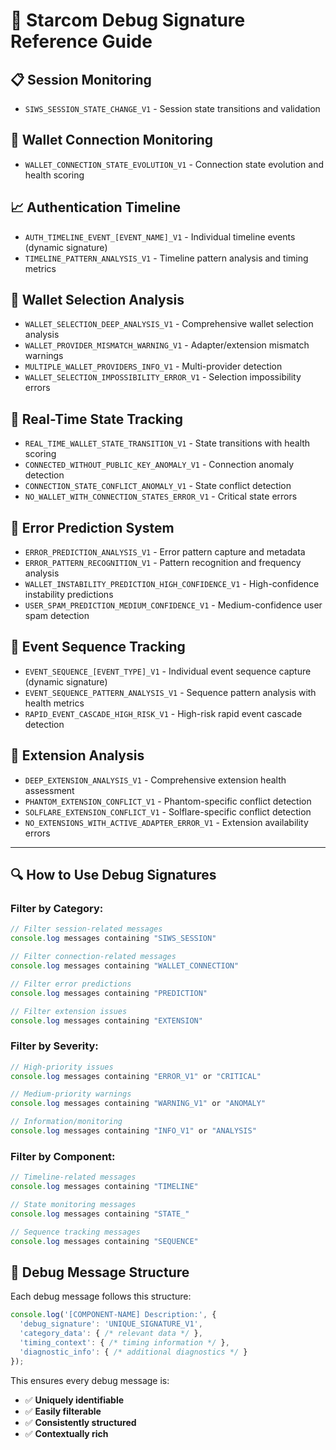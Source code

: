 # 🎯 Starcom Debug Signature Reference Guide

## 📋 **Session Monitoring**
- `SIWS_SESSION_STATE_CHANGE_V1` - Session state transitions and validation

## 🔗 **Wallet Connection Monitoring**  
- `WALLET_CONNECTION_STATE_EVOLUTION_V1` - Connection state evolution and health scoring

## 📈 **Authentication Timeline**
- `AUTH_TIMELINE_EVENT_[EVENT_NAME]_V1` - Individual timeline events (dynamic signature)
- `TIMELINE_PATTERN_ANALYSIS_V1` - Timeline pattern analysis and timing metrics

## 🎯 **Wallet Selection Analysis**
- `WALLET_SELECTION_DEEP_ANALYSIS_V1` - Comprehensive wallet selection analysis
- `WALLET_PROVIDER_MISMATCH_WARNING_V1` - Adapter/extension mismatch warnings
- `MULTIPLE_WALLET_PROVIDERS_INFO_V1` - Multi-provider detection
- `WALLET_SELECTION_IMPOSSIBILITY_ERROR_V1` - Selection impossibility errors

## 🔄 **Real-Time State Tracking**
- `REAL_TIME_WALLET_STATE_TRANSITION_V1` - State transitions with health scoring
- `CONNECTED_WITHOUT_PUBLIC_KEY_ANOMALY_V1` - Connection anomaly detection
- `CONNECTION_STATE_CONFLICT_ANOMALY_V1` - State conflict detection
- `NO_WALLET_WITH_CONNECTION_STATES_ERROR_V1` - Critical state errors

## 🔮 **Error Prediction System**
- `ERROR_PREDICTION_ANALYSIS_V1` - Error pattern capture and metadata
- `ERROR_PATTERN_RECOGNITION_V1` - Pattern recognition and frequency analysis
- `WALLET_INSTABILITY_PREDICTION_HIGH_CONFIDENCE_V1` - High-confidence instability predictions
- `USER_SPAM_PREDICTION_MEDIUM_CONFIDENCE_V1` - Medium-confidence user spam detection

## 🎯 **Event Sequence Tracking**
- `EVENT_SEQUENCE_[EVENT_TYPE]_V1` - Individual event sequence capture (dynamic signature)
- `EVENT_SEQUENCE_PATTERN_ANALYSIS_V1` - Sequence pattern analysis with health metrics
- `RAPID_EVENT_CASCADE_HIGH_RISK_V1` - High-risk rapid event cascade detection

## 🔬 **Extension Analysis**
- `DEEP_EXTENSION_ANALYSIS_V1` - Comprehensive extension health assessment
- `PHANTOM_EXTENSION_CONFLICT_V1` - Phantom-specific conflict detection
- `SOLFLARE_EXTENSION_CONFLICT_V1` - Solflare-specific conflict detection  
- `NO_EXTENSIONS_WITH_ACTIVE_ADAPTER_ERROR_V1` - Extension availability errors

---

## 🔍 **How to Use Debug Signatures**

### Filter by Category:
```javascript
// Filter session-related messages
console.log messages containing "SIWS_SESSION"

// Filter connection-related messages  
console.log messages containing "WALLET_CONNECTION"

// Filter error predictions
console.log messages containing "PREDICTION"

// Filter extension issues
console.log messages containing "EXTENSION"
```

### Filter by Severity:
```javascript
// High-priority issues
console.log messages containing "ERROR_V1" or "CRITICAL"

// Medium-priority warnings
console.log messages containing "WARNING_V1" or "ANOMALY"

// Information/monitoring
console.log messages containing "INFO_V1" or "ANALYSIS"
```

### Filter by Component:
```javascript
// Timeline-related messages
console.log messages containing "TIMELINE"

// State monitoring messages
console.log messages containing "STATE_"

// Sequence tracking messages
console.log messages containing "SEQUENCE"
```

## 🚀 **Debug Message Structure**

Each debug message follows this structure:
```javascript
console.log('[COMPONENT-NAME] Description:', {
  'debug_signature': 'UNIQUE_SIGNATURE_V1',
  'category_data': { /* relevant data */ },
  'timing_context': { /* timing information */ },
  'diagnostic_info': { /* additional diagnostics */ }
});
```

This ensures every debug message is:
- ✅ **Uniquely identifiable**
- ✅ **Easily filterable**  
- ✅ **Consistently structured**
- ✅ **Contextually rich**
